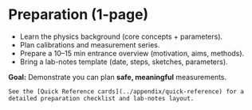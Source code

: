 # Preparation (1-page)

- Learn the physics background (core concepts + parameters).
- Plan calibrations and measurement series.
- Prepare a 10–15 min entrance overview (motivation, aims, methods).
- Bring a lab-notes template (date, steps, sketches, parameters).

**Goal:** Demonstrate you can plan **safe, meaningful** measurements.

```{tip}
See the [Quick Reference cards](../appendix/quick-reference) for a detailed preparation checklist and lab-notes layout.
```
